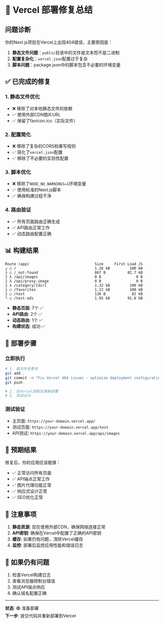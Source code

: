 # 🚀 Vercel 部署修复总结

## 问题诊断
你的Next.js项目在Vercel上出现404错误，主要原因是：
1. **静态文件问题**：`public`目录中的文件是文本而不是二进制
2. **配置复杂化**：`vercel.json`配置过于复杂
3. **脚本问题**：package.json中的脚本包含不必要的环境变量

## ✅ 已完成的修复

### 1. 静态文件优化
- ❌ 移除了对本地静态文件的依赖
- ✅ 使用外部CDN图片URL
- ✅ 保留了favicon.ico（实际文件）

### 2. 配置简化
- ❌ 移除了复杂的CORS和重写规则
- ✅ 简化了`vercel.json`配置
- ✅ 移除了不必要的实验性配置

### 3. 脚本优化
- ❌ 移除了`NODE_NO_WARNINGS=1`环境变量
- ✅ 使用标准的Next.js脚本
- ✅ 确保构建过程干净

### 4. 路由验证
- ✅ 所有页面路由正确生成
- ✅ API路由正常工作
- ✅ 动态路由配置正确

## 📊 构建结果

```
Route (app)                              Size     First Load JS
┌ ○ /                                    1.26 kB         100 kB
├ ○ /_not-found                          867 B          82.7 kB
├ λ /api/images                          0 B                0 B
├ λ /api/proxy-image                     0 B                0 B
├ λ /category/[dir]                      1.32 kB         100 kB
├ ○ /favorites                           1.22 kB         100 kB
├ ○ /test                                136 B            82 kB
└ ○ /test-ads                            1.95 kB        91.8 kB
```

- **静态页面**: 7个 ✅
- **API路由**: 2个 ✅  
- **动态路由**: 1个 ✅
- **构建状态**: 成功 ✅

## 🚀 部署步骤

### 立即执行
```bash
# 1. 提交所有更改
git add .
git commit -m "Fix Vercel 404 issues - optimize deployment configuration"
git push

# 2. 在Vercel控制台重新部署
# 3. 测试访问
```

### 测试验证
- 主页面: `https://your-domain.vercel.app/`
- 测试页面: `https://your-domain.vercel.app/test`
- API测试: `https://your-domain.vercel.app/api/images`

## 🎯 预期结果

修复后，你的应用应该能够：
- ✅ 正常访问所有页面
- ✅ API端点正常工作
- ✅ 图片代理功能正常
- ✅ 响应式设计正常
- ✅ SEO优化正常

## 📝 注意事项

1. **静态资源**: 现在使用外部CDN，确保网络连接正常
2. **API密钥**: 确保在Vercel中配置了正确的API密钥
3. **缓存**: 如果仍有问题，清除Vercel缓存
4. **监控**: 部署后监控应用性能和错误日志

## 🔧 如果仍有问题

1. 检查Vercel构建日志
2. 查看浏览器控制台错误
3. 测试API端点响应
4. 确认域名配置正确

---

**状态**: 🟢 准备部署  
**下一步**: 提交代码并重新部署到Vercel
